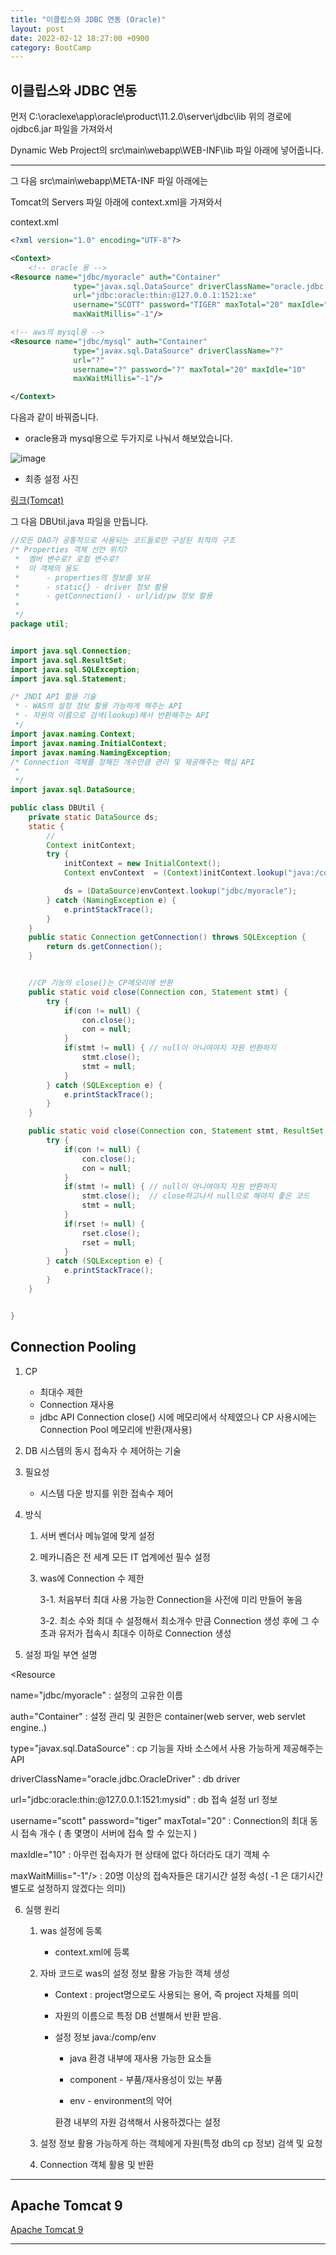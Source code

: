 ```yaml
---
title: "이클립스와 JDBC 연동 (Oracle)"
layout: post
date: 2022-02-12 18:27:00 +0900
category: BootCamp
---
```


## 이클립스와 JDBC 연동

먼저 C:\oraclexe\app\oracle\product\11.2.0\server\jdbc\lib
위의 경로에 ojdbc6.jar 파일을 가져와서

Dynamic Web Project의 src\main\webapp\WEB-INF\lib 파일 아래에 넣어줍니다.

---

그 다음 src\main\webapp\META-INF 파일 아래에는

Tomcat의 Servers 파일 아래에 context.xml을 가져와서

context.xml

```xml
<?xml version="1.0" encoding="UTF-8"?>

<Context>
	<!-- oracle 용 -->
<Resource name="jdbc/myoracle" auth="Container"
              type="javax.sql.DataSource" driverClassName="oracle.jdbc.OracleDriver"
              url="jdbc:oracle:thin:@127.0.0.1:1521:xe"
              username="SCOTT" password="TIGER" maxTotal="20" maxIdle="10"
              maxWaitMillis="-1"/>

<!-- aws의 mysql용 -->
<Resource name="jdbc/mysql" auth="Container"
              type="javax.sql.DataSource" driverClassName="?"
              url="?"
              username="?" password="?" maxTotal="20" maxIdle="10"
              maxWaitMillis="-1"/>

</Context>
```

다음과 같이 바꿔줍니다.

- oracle용과 mysql용으로 두가지로 나눠서 해보았습니다.

![image](https://user-images.githubusercontent.com/26592315/153966003-d34a66c7-a575-4068-b1db-cdf6c0fdacf2.png)

- 최종 설정 사진

[링크(Tomcat)](https://tomcat.apache.org/tomcat-9.0-doc/jndi-datasource-examples-howto.html#Oracle_8i,_9i_&_10g)

그 다음 DBUtil.java 파일을 만듭니다.

```java
//모든 DAO가 공통적으로 사용되는 코드들로만 구성된 최적의 구조
/* Properties 객체 선언 위치?
 * 	멤버 변수로? 로컬 변수로?
 * 	이 객체의 용도
 * 		- properties의 정보를 보유
 * 		- static{} - driver 정보 활용
 * 		- getConnection() - url/id/pw 정보 활용
 *
 */
package util;


import java.sql.Connection;
import java.sql.ResultSet;
import java.sql.SQLException;
import java.sql.Statement;

/* JNDI API 활용 기술
 * - WAS의 설정 정보 활용 가능하게 해주는 API
 * - 자원의 이름으로 검색(lookup)해서 반환해주는 API
 */
import javax.naming.Context;
import javax.naming.InitialContext;
import javax.naming.NamingException;
/* Connection 객체를 정해진 개수만큼 관리 및 제공해주는 핵심 API
 *
 */
import javax.sql.DataSource;

public class DBUtil {
	private static DataSource ds;
	static {
		//
		Context initContext;
		try {
			initContext = new InitialContext();
			Context envContext  = (Context)initContext.lookup("java:/comp/env");

			ds = (DataSource)envContext.lookup("jdbc/myoracle");
		} catch (NamingException e) {
			e.printStackTrace();
		}
	}
	public static Connection getConnection() throws SQLException {
		return ds.getConnection();
	}


	//CP 기능의 close()는 CP메모리에 반환
	public static void close(Connection con, Statement stmt) {
		try {
			if(con != null) {
				con.close();
				con = null;
			}
			if(stmt != null) { // null이 아니여야지 자원 반환하지
				stmt.close();
				stmt = null;
			}
		} catch (SQLException e) {
			e.printStackTrace();
		}
	}

	public static void close(Connection con, Statement stmt, ResultSet rset) {
		try {
			if(con != null) {
				con.close();
				con = null;
			}
			if(stmt != null) { // null이 아니여야지 자원 반환하지
				stmt.close();  // close하고나서 null으로 해야지 좋은 코드
				stmt = null;
			}
			if(rset != null) {
				rset.close();
				rset = null;
			}
		} catch (SQLException e) {
			e.printStackTrace();
		}
	}


}

```

## Connection Pooling

1. CP
   - 최대수 제한
   - Connection 재사용
   - jdbc API Connection close() 시에 메모리에서 삭제였으나
     CP 사용시에는 Connection Pool 메모리에 반환(재사용)
2. DB 시스템의 동시 접속자 수 제어하는 기술

3. 필요성
   - 시스템 다운 방지를 위한 접속수 제어
4. 방식

   1. 서버 벤더사 메뉴얼에 맞게 설정
   2. 메카니즘은 전 세계 모든 IT 업계에선 필수 설정
   3. was에 Connection 수 제한

      3-1. 처음부터 최대 사용 가능한 Connection을 사전에 미리 만들어 놓음

      3-2. 최소 수와 최대 수 설정해서 최소개수 만큼 Connection 생성 후에
      그 수 초과 유저가 접속시 최대수 이하로 Connection 생성

5. 설정 파일 부연 설명

<Resource

name="jdbc/myoracle" : 설정의 고유한 이름

auth="Container" : 설정 관리 및 권한은 container(web server, web servlet engine..)

type="javax.sql.DataSource" : cp 기능을 자바 소스에서 사용 가능하게 제공해주는 API

driverClassName="oracle.jdbc.OracleDriver" : db driver

url="jdbc:oracle:thin:@127.0.0.1:1521:mysid" : db 접속 설정 url 정보

username="scott" password="tiger"
maxTotal="20" : Connection의 최대 동시 접속 개수 ( 총 몇명이 서버에 접속 할 수 있는지 )

maxIdle="10" : 아무런 접속자가 현 상태에 없다 하더라도 대기 객체 수

maxWaitMillis="-1"/> : 20명 이상의 접속자들은 대기시간 설정 속성( -1 은 대기시간 별도로 설정하지 않겠다는 의미)

6. 실행 원리

   1. was 설정에 등록
      - context.xml에 등록
   2. 자바 코드로 was의 설정 정보 활용 가능한 객체 생성

      - Context : project명으로도 사용되는 용어, 즉 project 자체를 의미
      - 자원의 이름으로 특정 DB 선별해서 반환 받음.

      - 설정 정보
        java:/comp/env

        - java 환경 내부에 재사용 가능한 요소들

        - component - 부품/재사용성이 있는 부품
        - env - environment의 약어

        환경 내부의 자원 검색해서 사용하겠다는 설정

   3. 설정 정보 활용 가능하게 하는 객체에게 자원(특정 db의 cp 정보) 검색 및 요청
   4. Connection 객체 활용 및 반환

---

## Apache Tomcat 9

[Apache Tomcat 9](https://tomcat.apache.org/tomcat-9.0-doc/jndi-datasource-examples-howto.html)

---
